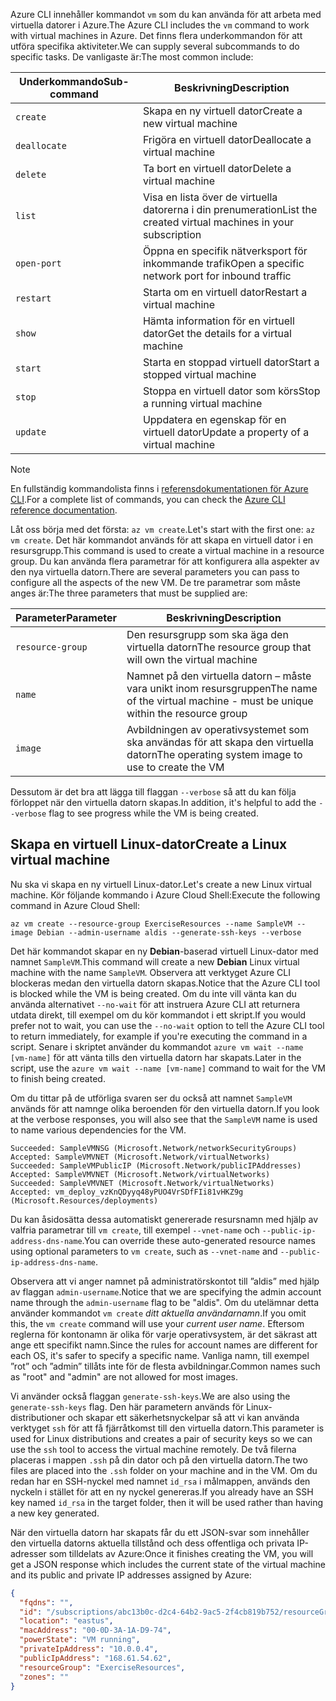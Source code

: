 <span data-ttu-id="9a991-101">Azure CLI innehåller kommandot `vm` som du kan använda för att arbeta med virtuella datorer i Azure.</span><span class="sxs-lookup"><span data-stu-id="9a991-101">The Azure CLI includes the `vm` command to work with virtual machines in Azure.</span></span> <span data-ttu-id="9a991-102">Det finns flera underkommandon för att utföra specifika aktiviteter.</span><span class="sxs-lookup"><span data-stu-id="9a991-102">We can supply several subcommands to do specific tasks.</span></span> <span data-ttu-id="9a991-103">De vanligaste är:</span><span class="sxs-lookup"><span data-stu-id="9a991-103">The most common include:</span></span>

| <span data-ttu-id="9a991-104">Underkommando</span><span class="sxs-lookup"><span data-stu-id="9a991-104">Sub-command</span></span> | <span data-ttu-id="9a991-105">Beskrivning</span><span class="sxs-lookup"><span data-stu-id="9a991-105">Description</span></span> |
|-------------|-------------|
| `create`    | <span data-ttu-id="9a991-106">Skapa en ny virtuell dator</span><span class="sxs-lookup"><span data-stu-id="9a991-106">Create a new virtual machine</span></span> |
| `deallocate` | <span data-ttu-id="9a991-107">Frigöra en virtuell dator</span><span class="sxs-lookup"><span data-stu-id="9a991-107">Deallocate a virtual machine</span></span> |
| `delete` | <span data-ttu-id="9a991-108">Ta bort en virtuell dator</span><span class="sxs-lookup"><span data-stu-id="9a991-108">Delete a virtual machine</span></span> |
| `list` | <span data-ttu-id="9a991-109">Visa en lista över de virtuella datorerna i din prenumeration</span><span class="sxs-lookup"><span data-stu-id="9a991-109">List the created virtual machines in your subscription</span></span> |
| `open-port` | <span data-ttu-id="9a991-110">Öppna en specifik nätverksport för inkommande trafik</span><span class="sxs-lookup"><span data-stu-id="9a991-110">Open a specific network port for inbound traffic</span></span> |
| `restart` | <span data-ttu-id="9a991-111">Starta om en virtuell dator</span><span class="sxs-lookup"><span data-stu-id="9a991-111">Restart a virtual machine</span></span> |
| `show` | <span data-ttu-id="9a991-112">Hämta information för en virtuell dator</span><span class="sxs-lookup"><span data-stu-id="9a991-112">Get the details for a virtual machine</span></span> |
| `start` | <span data-ttu-id="9a991-113">Starta en stoppad virtuell dator</span><span class="sxs-lookup"><span data-stu-id="9a991-113">Start a stopped virtual machine</span></span> |
| `stop` | <span data-ttu-id="9a991-114">Stoppa en virtuell dator som körs</span><span class="sxs-lookup"><span data-stu-id="9a991-114">Stop a running virtual machine</span></span> |
| `update` | <span data-ttu-id="9a991-115">Uppdatera en egenskap för en virtuell dator</span><span class="sxs-lookup"><span data-stu-id="9a991-115">Update a property of a virtual machine</span></span> |

> [!NOTE]
> <span data-ttu-id="9a991-116">En fullständig kommandolista finns i [referensdokumentationen för Azure CLI](https://docs.microsoft.com/cli/azure/reference-index?view=azure-cli-latest).</span><span class="sxs-lookup"><span data-stu-id="9a991-116">For a complete list of commands, you can check the [Azure CLI reference documentation](https://docs.microsoft.com/cli/azure/reference-index?view=azure-cli-latest).</span></span>

<span data-ttu-id="9a991-117">Låt oss börja med det första: `az vm create`.</span><span class="sxs-lookup"><span data-stu-id="9a991-117">Let's start with the first one: `az vm create`.</span></span> <span data-ttu-id="9a991-118">Det här kommandot används för att skapa en virtuell dator i en resursgrupp.</span><span class="sxs-lookup"><span data-stu-id="9a991-118">This command is used to create a virtual machine in a resource group.</span></span> <span data-ttu-id="9a991-119">Du kan använda flera parametrar för att konfigurera alla aspekter av den nya virtuella datorn.</span><span class="sxs-lookup"><span data-stu-id="9a991-119">There are several parameters you can pass to configure all the aspects of the new VM.</span></span> <span data-ttu-id="9a991-120">De tre parametrar som måste anges är:</span><span class="sxs-lookup"><span data-stu-id="9a991-120">The three parameters that must be supplied are:</span></span>

| <span data-ttu-id="9a991-121">Parameter</span><span class="sxs-lookup"><span data-stu-id="9a991-121">Parameter</span></span> | <span data-ttu-id="9a991-122">Beskrivning</span><span class="sxs-lookup"><span data-stu-id="9a991-122">Description</span></span> |
|-----------|-------------|
| `resource-group` | <span data-ttu-id="9a991-123">Den resursgrupp som ska äga den virtuella datorn</span><span class="sxs-lookup"><span data-stu-id="9a991-123">The resource group that will own the virtual machine</span></span> |
| `name` | <span data-ttu-id="9a991-124">Namnet på den virtuella datorn – måste vara unikt inom resursgruppen</span><span class="sxs-lookup"><span data-stu-id="9a991-124">The name of the virtual machine - must be unique within the resource group</span></span> |
| `image` | <span data-ttu-id="9a991-125">Avbildningen av operativsystemet som ska användas för att skapa den virtuella datorn</span><span class="sxs-lookup"><span data-stu-id="9a991-125">The operating system image to use to create the VM</span></span> |

<span data-ttu-id="9a991-126">Dessutom är det bra att lägga till flaggan `--verbose` så att du kan följa förloppet när den virtuella datorn skapas.</span><span class="sxs-lookup"><span data-stu-id="9a991-126">In addition, it's helpful to add the `--verbose` flag to see progress while the VM is being created.</span></span> 

## <a name="create-a-linux-virtual-machine"></a><span data-ttu-id="9a991-127">Skapa en virtuell Linux-dator</span><span class="sxs-lookup"><span data-stu-id="9a991-127">Create a Linux virtual machine</span></span>

<span data-ttu-id="9a991-128">Nu ska vi skapa en ny virtuell Linux-dator.</span><span class="sxs-lookup"><span data-stu-id="9a991-128">Let's create a new Linux virtual machine.</span></span> <span data-ttu-id="9a991-129">Kör följande kommando i Azure Cloud Shell:</span><span class="sxs-lookup"><span data-stu-id="9a991-129">Execute the following command in Azure Cloud Shell:</span></span>

```azurecli
az vm create --resource-group ExerciseResources --name SampleVM --image Debian --admin-username aldis --generate-ssh-keys --verbose 
```

<span data-ttu-id="9a991-130">Det här kommandot skapar en ny **Debian**-baserad virtuell Linux-dator med namnet `SampleVM`.</span><span class="sxs-lookup"><span data-stu-id="9a991-130">This command will create a new **Debian** Linux virtual machine with the name `SampleVM`.</span></span> <span data-ttu-id="9a991-131">Observera att verktyget Azure CLI blockeras medan den virtuella datorn skapas.</span><span class="sxs-lookup"><span data-stu-id="9a991-131">Notice that the Azure CLI tool is blocked while the VM is being created.</span></span> <span data-ttu-id="9a991-132">Om du inte vill vänta kan du använda alternativet `--no-wait` för att instruera Azure CLI att returnera utdata direkt, till exempel om du kör kommandot i ett skript.</span><span class="sxs-lookup"><span data-stu-id="9a991-132">If you would prefer not to wait, you can use the `--no-wait` option to tell the Azure CLI tool to return immediately, for example if you're executing the command in a script.</span></span> <span data-ttu-id="9a991-133">Senare i skriptet använder du kommandot `azure vm wait --name [vm-name]` för att vänta tills den virtuella datorn har skapats.</span><span class="sxs-lookup"><span data-stu-id="9a991-133">Later in the script, use the `azure vm wait --name [vm-name]` command to wait for the VM to finish being created.</span></span>

<span data-ttu-id="9a991-134">Om du tittar på de utförliga svaren ser du också att namnet `SampleVM` används för att namnge olika beroenden för den virtuella datorn.</span><span class="sxs-lookup"><span data-stu-id="9a991-134">If you look at the verbose responses, you will also see that the `SampleVM` name is used to name various dependencies for the VM.</span></span>

```
Succeeded: SampleVMNSG (Microsoft.Network/networkSecurityGroups)
Accepted: SampleVMVNET (Microsoft.Network/virtualNetworks)
Succeeded: SampleVMPublicIP (Microsoft.Network/publicIPAddresses)
Accepted: SampleVMVNET (Microsoft.Network/virtualNetworks)
Succeeded: SampleVMVNET (Microsoft.Network/virtualNetworks)
Accepted: vm_deploy_vzKnQDyyq48yPUO4VrSDfFIi81vHKZ9g (Microsoft.Resources/deployments)
```

<span data-ttu-id="9a991-135">Du kan åsidosätta dessa automatiskt genererade resursnamn med hjälp av valfria parametrar till `vm create`, till exempel `--vnet-name` och `--public-ip-address-dns-name`.</span><span class="sxs-lookup"><span data-stu-id="9a991-135">You can override these auto-generated resource names using optional parameters to `vm create`, such as `--vnet-name` and `--public-ip-address-dns-name`.</span></span>

<span data-ttu-id="9a991-136">Observera att vi anger namnet på administratörskontot till ”aldis” med hjälp av flaggan `admin-username`.</span><span class="sxs-lookup"><span data-stu-id="9a991-136">Notice that we are specifying the admin account name through the `admin-username` flag to be "aldis".</span></span> <span data-ttu-id="9a991-137">Om du utelämnar detta använder kommandot `vm create` _ditt aktuella användarnamn_.</span><span class="sxs-lookup"><span data-stu-id="9a991-137">If you omit this, the `vm create` command will use your _current user name_.</span></span> <span data-ttu-id="9a991-138">Eftersom reglerna för kontonamn är olika för varje operativsystem, är det säkrast att ange ett specifikt namn.</span><span class="sxs-lookup"><span data-stu-id="9a991-138">Since the rules for account names are different for each OS, it's safer to specify a specific name.</span></span> <span data-ttu-id="9a991-139">Vanliga namn, till exempel ”rot” och ”admin” tillåts inte för de flesta avbildningar.</span><span class="sxs-lookup"><span data-stu-id="9a991-139">Common names such as "root" and "admin" are not allowed for most images.</span></span>

<span data-ttu-id="9a991-140">Vi använder också flaggan `generate-ssh-keys`.</span><span class="sxs-lookup"><span data-stu-id="9a991-140">We are also using the `generate-ssh-keys` flag.</span></span> <span data-ttu-id="9a991-141">Den här parametern används för Linux-distributioner och skapar ett säkerhetsnyckelpar så att vi kan använda verktyget `ssh` för att få fjärråtkomst till den virtuella datorn.</span><span class="sxs-lookup"><span data-stu-id="9a991-141">This parameter is used for Linux distributions and creates a pair of security keys so we can use the `ssh` tool to access the virtual machine remotely.</span></span> <span data-ttu-id="9a991-142">De två filerna placeras i mappen `.ssh` på din dator och på den virtuella datorn.</span><span class="sxs-lookup"><span data-stu-id="9a991-142">The two files are placed into the `.ssh` folder on your machine and in the VM.</span></span> <span data-ttu-id="9a991-143">Om du redan har en SSH-nyckel med namnet `id_rsa` i målmappen, används den nyckeln i stället för att en ny nyckel genereras.</span><span class="sxs-lookup"><span data-stu-id="9a991-143">If you already have an SSH key named `id_rsa` in the target folder, then it will be used rather than having a new key generated.</span></span>

<span data-ttu-id="9a991-144">När den virtuella datorn har skapats får du ett JSON-svar som innehåller den virtuella datorns aktuella tillstånd och dess offentliga och privata IP-adresser som tilldelats av Azure:</span><span class="sxs-lookup"><span data-stu-id="9a991-144">Once it finishes creating the VM, you will get a JSON response which includes the current state of the virtual machine and its public and private IP addresses assigned by Azure:</span></span>

```json
{
  "fqdns": "",
  "id": "/subscriptions/abc13b0c-d2c4-64b2-9ac5-2f4cb819b752/resourceGroups/ExerciseResources/providers/Microsoft.Compute/virtualMachines/SampleVM",
  "location": "eastus",
  "macAddress": "00-0D-3A-1A-D9-74",
  "powerState": "VM running",
  "privateIpAddress": "10.0.0.4",
  "publicIpAddress": "168.61.54.62",
  "resourceGroup": "ExerciseResources",
  "zones": ""
}
```

